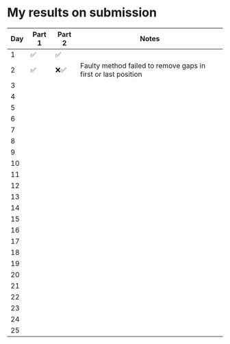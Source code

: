 # My results on submission
| Day | Part 1   | Part 2   |   Notes    |
|-----|----------|----------|------------|
| 1   |   ✅     |     ✅  |          |
| 2   |      ✅    |      ❌✅    |     Faulty method failed to remove gaps in first or last position     |
| 3   |          |          |          |
| 4   |          |          |          |
| 5   |          |          |          |
| 6   |          |          |          |
| 7   |          |          |          |
| 8   |          |          |          |
| 9   |          |          |          |
| 10  |          |          |          |
| 11  |          |          |          |
| 12  |          |          |          |
| 13  |          |          |          |
| 14  |          |          |          |
| 15  |          |          |          |
| 16  |          |          |          |
| 17  |          |          |          |
| 18  |          |          |          |
| 19  |          |          |          |
| 20  |          |          |          |
| 21  |          |          |          |
| 22  |          |          |          |
| 23  |          |          |          |
| 24  |          |          |          |
| 25  |          |          |          |
